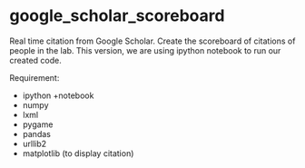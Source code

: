 google_scholar_scoreboard
=========================

Real time citation from Google Scholar. Create the scoreboard of citations of people in the lab.
This version, we are using ipython notebook to run our created code.

Requirement:
- ipython +notebook
- numpy
- lxml
- pygame
- pandas
- urllib2
- matplotlib (to display citation)
